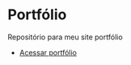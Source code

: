 # Portfólio
Repositório para meu site portfólio 

- [Acessar portfólio](https://matheuspontes.vercel.app/)
